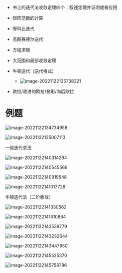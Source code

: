 - 书上的迭代法收敛定理四个：叙述定理并证明或者应用
- 矩阵范数的计算
- 呀科比迭代
- 高斯赛德尔迭代

- 方程求根
- 大范围和局部收敛定理
- 牛顿迭代（迭代格式）
  - ![image-20221122135738321](https://cdn.jsdelivr.net/gh/WINNERZR01/ImageHosting@main/writeimg/image-20221122135738321.png)
- 欧拉/改进的欧拉/梯形/向后欧拉

# 例题

![image-20221122134734958](https://cdn.jsdelivr.net/gh/WINNERZR01/ImageHosting@main/writeimg/image-20221122134734958.png)

![image-20221122135007113](https://cdn.jsdelivr.net/gh/WINNERZR01/ImageHosting@main/writeimg/image-20221122135007113.png)

一般迭代求法

![image-20221122140314294](https://cdn.jsdelivr.net/gh/WINNERZR01/ImageHosting@main/writeimg/image-20221122140314294.png)

![image-20221122140545569](https://cdn.jsdelivr.net/gh/WINNERZR01/ImageHosting@main/writeimg/image-20221122140545569.png)

![image-20221122140919548](https://cdn.jsdelivr.net/gh/WINNERZR01/ImageHosting@main/writeimg/image-20221122140919548.png)

![image-20221122141017728](https://cdn.jsdelivr.net/gh/WINNERZR01/ImageHosting@main/writeimg/image-20221122141017728.png)

牛顿迭代法（二阶收敛）

![image-20221122141330562](https://cdn.jsdelivr.net/gh/WINNERZR01/ImageHosting@main/writeimg/image-20221122141330562.png)

![image-20221122141610884](https://cdn.jsdelivr.net/gh/WINNERZR01/ImageHosting@main/writeimg/image-20221122141610884.png)

![image-20221122142539779](https://cdn.jsdelivr.net/gh/WINNERZR01/ImageHosting@main/writeimg/image-20221122142539779.png)

![image-20221122143232644](https://cdn.jsdelivr.net/gh/WINNERZR01/ImageHosting@main/writeimg/image-20221122143232644.png)

![image-20221122143447950](https://cdn.jsdelivr.net/gh/WINNERZR01/ImageHosting@main/writeimg/image-20221122143447950.png)

![image-20221122145525370](https://cdn.jsdelivr.net/gh/WINNERZR01/ImageHosting@main/writeimg/image-20221122145525370.png)

![image-20221122145758786](https://cdn.jsdelivr.net/gh/WINNERZR01/ImageHosting@main/writeimg/image-20221122145758786.png)